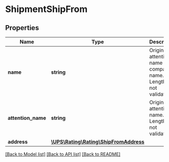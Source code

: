 # ShipmentShipFrom

## Properties
Name | Type | Description | Notes
------------ | ------------- | ------------- | -------------
**name** | **string** | Origin attention name or company name.  Length is not validated. | [optional] 
**attention_name** | **string** | Origin attention name.  Length is not validated. | [optional] 
**address** | [**\UPS\Rating\Rating\ShipFromAddress**](ShipFromAddress.md) |  | 

[[Back to Model list]](../../README.md#documentation-for-models) [[Back to API list]](../../README.md#documentation-for-api-endpoints) [[Back to README]](../../README.md)

